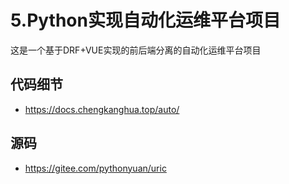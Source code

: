 # 5.Python实现自动化运维平台项目


这是一个基于DRF+VUE实现的前后端分离的自动化运维平台项目


## 代码细节


- https://docs.chengkanghua.top/auto/




## 源码

- https://gitee.com/pythonyuan/uric